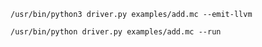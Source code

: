 ```shell
/usr/bin/python3 driver.py examples/add.mc --emit-llvm
```

```shell
/usr/bin/python driver.py examples/add.mc --run
```